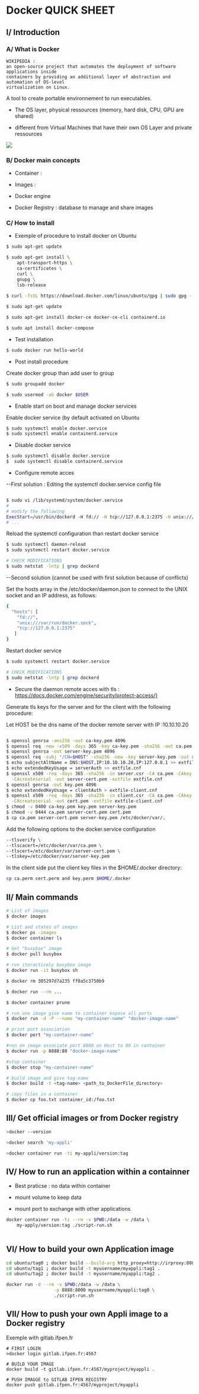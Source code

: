 # Docker QUICK SHEET


## I/ Introduction


### A/ What is Docker

```
WIKIPEDIA : 
an open-source project that automates the deployment of software applications inside
containers by providing an additional layer of abstraction and automation of OS-level 
virtualization on Linux.
```

A tool to create portable environnement to run executables.

- The OS layer, physical ressources (memory, hard disk, CPU, GPU are shared)

- different from Virtual Machines that have their own OS Layer and private ressources 

![](./docker-containers-vms.png)


### B/ Docker main concepts

- Container :

- Images :

- Docker engine

- Docker Registry : database to manage and share images

### C/ How to install

- Exemple of procedure to install docker on Ubuntu

```bash
$ sudo apt-get update

$ sudo apt-get install \
    apt-transport-https \
    ca-certificates \
    curl \
    gnupg \
    lsb-release
    
$ curl -fsSL https://download.docker.com/linux/ubuntu/gpg | sudo gpg --dearmor -o /usr/share/keyrings/docker-archive-keyring.gpg

$ sudo apt-get update

$ sudo apt-get install docker-ce docker-ce-cli containerd.io

$ sudo apt install docker-compose
```

- Test installation

```bash
$ sudo docker run hello-world
```

- Post install procedure

Create docker group than add user to group
```bash
$ sudo groupadd docker

$ sudo usermod -aG docker $USER
```

- Enable start on boot and manage docker services

Enable docker service (by default activated on Ubuntu

```bash
$ sudo systemctl enable docker.service
$ sudo systemctl enable containerd.service
```

- Disable docker service

```bash
$ sudo systemctl disable docker.service
$  sudo systemctl disable containerd.service
```

- Configure remote acces

--First solution : Editing the systemctl docker.service config file

```bash

$ sudo vi /lib/systemd/system/docker.service
#
# modify the following
ExecStart=/usr/bin/dockerd -H fd:// -H tcp://127.0.0.1:2375 -H unix:///var/run/docker.sock
# ...

```

Reload the systemctl configuration than restart docker service

```bash
$ sudo systemctl daemon-reload
$ sudo systemctl restart docker.service

# CHECK MODIFICATIONS
$ sudo netstat -lntp | grep dockerd
```

--Second solution (cannot be used with first solution because of conflicts)

Set the hosts array in the /etc/docker/daemon.json to connect to the UNIX socket and an IP address, as follows:

```bash
{
  "hosts": [
    "fd://",
    "unix:///var/run/docker.sock",
    "tcp://127.0.0.1:2375"
   ]
}

```

Restart docker service

```bash
$ sudo systemctl restart docker.service

# CHECK MODIFICATIONS
$ sudo netstat -lntp | grep dockerd
```


- Secure the daemon remote acces with tls : https://docs.docker.com/engine/security/protect-access/}

Generate tls keys for the server and for the client with the following procedure:

Let HOST be the dns name of the docker remote server with IP :10.10.10.20

```bash

$ openssl genrsa -aes256 -out ca-key.pem 4096
$ openssl req -new -x509 -days 365 -key ca-key.pem -sha256 -out ca.pem
$ openssl genrsa -out server-key.pem 4096
$ openssl req -subj "/CN=$HOST" -sha256 -new -key server-key.pem -out server.csr
$ echo subjectAltName = DNS:$HOST,IP:10.10.10.20,IP:127.0.0.1 >> extfile.cnf
$ echo extendedKeyUsage = serverAuth >> extfile.cnf
$ openssl x509 -req -days 365 -sha256 -in server.csr -CA ca.pem -CAkey ca-key.pem \
  -CAcreateserial -out server-cert.pem -extfile extfile.cnf
$ openssl genrsa -out key.pem 4096
$ echo extendedKeyUsage = clientAuth > extfile-client.cnf
$ openssl x509 -req -days 365 -sha256 -in client.csr -CA ca.pem -CAkey ca-key.pem \
  -CAcreateserial -out cert.pem -extfile extfile-client.cnf
$ chmod -v 0400 ca-key.pem key.pem server-key.pem
$ chmod -v 0444 ca.pem server-cert.pem cert.pem
$ cp ca.pem server-cert.pem server-key.pem /etc/docker/var/.
```

Add the following options to the docker.service configuration

```bash
--tlsverify \
--tlscacert=/etc/docker/var/ca.pem \
--tlscert=/etc/docker/var/server-cert.pem \
--tlskey=/etc/docker/var/server-key.pem 
```

In the client side put the client key files in the $HOME/.docker directory:

```bash
cp ca.perm cert.perm and key.perm $HOME/.docker
```

## II/ Main commands

```bash
# List of images
$ docker images

# List and states of images
$ docker ps -images
$ docker container ls

# Get "busybox" image
$ docker pull busybox

# run iteractively busybox image 
$ docker run -it busybox sh

$ docker rm 305297d7a235 ff0a5c3750b9

$ docker run --rm ...

$ docker container prune

# run one image give name to container expose all ports
$ docker run -d -P --name "my-container-name" "docker-image-name"

# print port association
$ docker port "my-container-name"

#run on image associate port 8888 on Host to 80 in container
$ docker run -p 8888:80 "docker-image-name"

#stop container
$ docker stop "my-container-name"

# build image and give tag-name
$ docker build -t <tag-name> <path_to_DockerFile_directory>

# copy files in a container
$ docker cp foo.txt container_id:/foo.txt

```
## III/ Get official images or from Docker registry

```bash
>docker --version

>docker search 'my-appli'

>docker container run -ti my-appli/version:tag

```

## IV/ How to run an application within a containner

- Best praticse : no data within container

- mount volume to keep data

- mount port to exchange with other applications

```bash
docker container run -ti --rm -v $PWD:/data -w /data \
    my-apply/version:tag ./script-run.sh
    
```


## VI/ How to build your own Application image

```bash
cd ubuntu/tag0 ; docker build --build-arg http_proxy=http://irproxy:8082 -t myusername/myappli:tag0 .
cd ubuntu/tag1 ; docker build -t myusername/myappli:tag1 .
cd ubuntu/tag2 ; docker build -t myusername/myappli:tag2 .

```

```bash
docker run -d --rm -v $PWD:/data -w /data \
                  -p 8888:8000 myusername/myappli:tag0 \
                  ./script-run.sh
```


## VII/ How to push your own Appli image to a Docker registry


Exemple with gitlab.ifpen.fr

```
# FIRST LOGIN
>docker login gitlab.ifpen.fr:4567

# BUILD YOUR IMAGE
docker build -t gitlab.ifpen.fr:4567/myproject/myappli .

# PUSH IMAGGE to GITLAB IFPEN REGISTRY
docker push gitlab.ifpen.fr:4567/myproject/myappli
```

